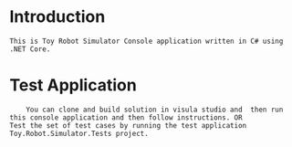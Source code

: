 # Introduction
	This is Toy Robot Simulator Console application written in C# using .NET Core.
  
  

# Test Application

        You can clone and build solution in visula studio and  then run this console application and then follow instructions. OR
	Test the set of test cases by running the test application Toy.Robot.Simulator.Tests project.

	


